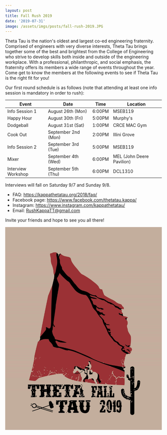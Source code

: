 ```yaml
---
layout: post
title: Fall Rush 2019
date: '2019-07-31'
image: /assets/imgs/posts/fall-rush-2019.JPG
---
```


Theta Tau is the nation's oldest and largest co-ed engineering fraternity. Comprised of engineers with very diverse interests, Theta Tau brings together some of the best and brightest from the College of Engineering who strive to develop skills both inside and outside of the engineering workplace. With a professional, philanthropic, and social emphasis, the fraternity offers its members a wide range of events throughout the year. Come get to know the members at the following events to see if Theta Tau is the right fit for you!

Our first round schedule is as follows (note that attending at least one info session is mandatory in order to rush):

| Event              | Date                 | Time            | Location                              |
|--------------------|----------------------|-----------------|---------------------------------------|
| Info Session 1     | August 26th (Mon)    | 6:00PM          | MSEB119                               |
| Happy Hour         | August 30th (Fri)    | 5:00PM          | Murphy's                              |
| Dodgeball          | August 31st (Sat)    | 1:00PM          | CRCE MAC Gym                          |
| Cook Out           | September 2nd (Mon)  | 2:00PM          | Illini Grove                          |
| Info Session 2     | September 3rd (Tue)  | 5:00PM          | MSEB119                               |
| Mixer              | September 4th (Wed)  | 6:00PM          | MEL (John Deere Pavilion)             |
| Interview Workshop | September 5th (Thu)  | 6:00PM          | DCL1310                               |

Interviews will fall on Saturday 9/7 and Sunday 9/8.

* FAQ: <https://kappathetatau.org/2018/faq/>
* Facebook page: <https://www.facebook.com/thetatau.kappa/>
* Instagram: <https://www.instagram.com/kappathetatau/>
* Email: RushKappaTT@gmail.com

Invite your friends and hope to see you all there!

![Yeehaw!](/assets/imgs/posts/theme-fall-2019.jpeg)